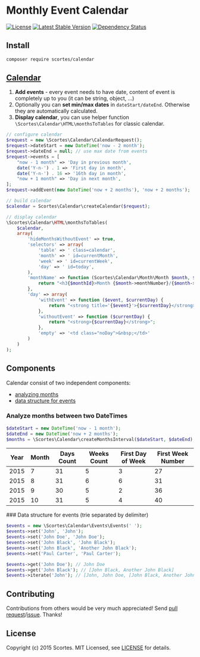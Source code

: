 
# Monthly Event Calendar

[![License](https://poser.pugx.org/scortes/calendar/license)](https://packagist.org/packages/scortes/calendar)
[![Latest Stable Version](https://poser.pugx.org/scortes/calendar/v/stable)](https://packagist.org/packages/scortes/calendar)
[![Dependency Status](https://www.versioneye.com/user/projects/55dae8d3a4d503000a000acf/badge.svg?style=flat)](https://www.versioneye.com/user/projects/55dae8d3a4d503000a000acf)

## Install

```bash
composer require scortes/calendar
```

## [Calendar](/example/index.php)

1. **Add events** - every event needs to have date, content of event is completely up to you (it can be string, object, …)
2. Optionally you can **set min/max dates** in `dateStart/dateEnd`. Otherwise they are automatically calculated.
3. **Display calendar**, you can use helper function `\Scortes\Calendar\HTML\monthsToTables` for classic calendar.

```php
// configure calendar
$request = new \Scortes\Calendar\CalendarRequest();
$request->dateStart = new DateTime('now - 2 month');
$request->dateEnd = null; // use max date from events
$request->events = [
    "now - 1 month" => 'Day in previous month',
    date('Y-n-') . 1 => 'First day in month',
    date('Y-n-') . 16 => '16th day in month',
    "now + 1 month" => 'Day in next month',
];
$request->addEvent(new DateTime('now + 2 months'), 'now + 2 months');

// build calendar
$calendar = Scortes\Calendar\createCalendar($request);

// display calendar
\Scortes\Calendar\HTML\monthsToTables(
    $calendar,
    array(
        'hideMonthsWithoutEvent' => true,
        'selectors' => array(
            'table' => ' class=calendar',
            'month' => ' id=currentMonth',
            'week' => ' id=currentWeek',
            'day' => ' id=today',
        ),
        'monthName' => function (Scortes\Calendar\Month\Month $month, $monthId) {
            return "<h3{$monthId}>Month {$month->monthNumber}/{$month->year}</h3>";
        },
        'day' => array(
            'withEvent' => function ($event, $currentDay) {
                return "<strong title='{$event}'>{$currentDay}</strong>";
            },
            'withoutEvent' => function ($currentDay) {
                return "<strong>{$currentDay}</strong>";
            },
            'empty' => '<td class="noDay">&nbsp;</td>'
        )
    )
);
```

## Components

Calendar consist of two independent components:

* [analyzing months](/example/months.php)
* [data structure for events](/example/events.php)

### Analyze months between two DateTimes

```php
$dateStart = new DateTime('now - 1 month');
$dateEnd = new DateTime('now + 2 months');
$months = \Scortes\Calendar\createMonthsInterval($dateStart, $dateEnd);
```

Year | Month | Days Count | Weeks Count | First Day of Week | First Week Number |
--- | --- | --- | --- | --- | --- |
2015 | 7 | 31 | 5 | 3 | 27 |
2015 | 8 | 31 | 6 | 6 | 31 |
2015 | 9 | 30 | 5 | 2 | 36 |
2015 | 10 | 31 | 5 | 4 | 40 |

### Data structure for events (trie separated by delimiter)

```php
$events = new \Scortes\Calendar\Events\Events(' ');
$events->set('John', 'John');
$events->set('John Doe', 'John Doe');
$events->set('John Black', 'John Black');
$events->set('John Black', 'Another John Black');
$events->set('Paul Carter', 'Paul Carter');

$events->get('John Doe'); // John Doe
$events->get('John Black'); // [John Black, Another John Black]
$events->iterate('John'); // [John, John Doe, [John Black, Another John Black]]
```

## Contributing

Contributions from others would be very much appreciated! Send 
[pull request](https://github.com/scortescz/calendar/pulls)/[issue](https://github.com/scortescz/calendar/issues). 
Thanks!

## License

Copyright (c) 2015 Scortes. MIT Licensed,
see [LICENSE](/LICENSE) for details.
